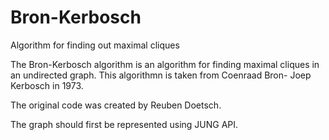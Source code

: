 Bron-Kerbosch
=============

Algorithm for finding out maximal cliques

The Bron-Kerbosch algorithm is an algorithm for finding maximal cliques in an undirected graph.
This algorithmn is taken from Coenraad Bron- Joep Kerbosch in 1973.
 
The original code was created by Reuben Doetsch.

The graph should first be represented using JUNG API.
